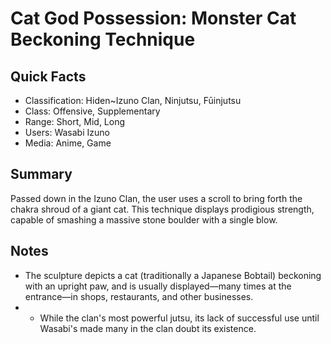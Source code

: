 # Cat God Possession: Monster Cat Beckoning Technique

## Quick Facts
- Classification: Hiden~Izuno Clan, Ninjutsu, Fūinjutsu
- Class: Offensive, Supplementary
- Range: Short, Mid, Long
- Users: Wasabi Izuno
- Media: Anime, Game

## Summary
Passed down in the Izuno Clan, the user uses a scroll to bring forth the chakra shroud of a giant cat. This technique displays prodigious strength, capable of smashing a massive stone boulder with a single blow.

## Notes
- The sculpture depicts a cat (traditionally a Japanese Bobtail) beckoning with an upright paw, and is usually displayed—many times at the entrance—in shops, restaurants, and other businesses.
- * While the clan's most powerful jutsu, its lack of successful use until Wasabi's made many in the clan doubt its existence.
